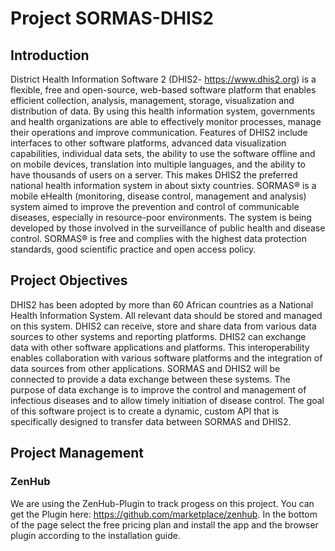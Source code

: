 # Project SORMAS-DHIS2
## Introduction
District Health Information Software 2 (DHIS2- https://www.dhis2.org) is a flexible, free and open-source, web-based software platform that enables efficient collection, analysis, management, storage, visualization and distribution of data. By using this health information system, governments and health organizations are able to effectively monitor processes, manage their operations and improve communication. Features of DHIS2 include interfaces to other software platforms, advanced data visualization capabilities, individual data sets, the ability to use the software offline and on mobile devices, translation into multiple languages, and the ability to have thousands of users on a server. This makes DHIS2 the preferred national health information system in about sixty countries. SORMAS® is a mobile eHealth (monitoring, disease control, management and analysis) system aimed to improve the prevention and control of communicable diseases, especially in resource-poor environments. The system is being developed by those involved in the surveillance of public health and disease control. SORMAS® is free and complies with the highest data protection standards, good scientific practice and open access policy. 

## Project Objectives
DHIS2 has been adopted by more than 60 African countries as a National Health Information System. All relevant data should be stored and managed on this system. DHIS2 can receive, store and share data from various data sources to other systems and reporting platforms. DHIS2 can exchange data with other software applications and platforms. This interoperability enables collaboration with various software platforms and the integration of data sources from other applications. SORMAS and DHIS2 will be connected to provide a data exchange between these systems. The purpose of data exchange is to improve the control and management of infectious diseases and to allow timely initiation of disease control. The goal of this software project is to create a dynamic, custom API that is specifically designed to transfer data between SORMAS and DHIS2. 

## Project Management

### ZenHub

We are using the ZenHub-Plugin to track progess on this project. You can get the Plugin here: https://github.com/marketplace/zenhub. In the bottom of the page select the free pricing plan and install the app and the browser plugin according to the installation guide. 

